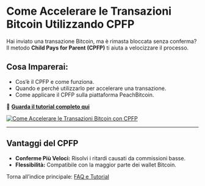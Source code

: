 # Come Accelerare le Transazioni Bitcoin Utilizzando CPFP

Hai inviato una transazione Bitcoin, ma è rimasta bloccata senza conferma? Il metodo **Child Pays for Parent (CPFP)** ti aiuta a velocizzare il processo.  

## **Cosa Imparerai:**
- Cos’è il CPFP e come funziona.  
- Quando e perché utilizzarlo per accelerare una transazione.  
- Come applicare il CPFP sulla piattaforma PeachBitcoin.  

🔗 **[Guarda il tutorial completo qui](https://www.youtube.com/watch?v=24OtQkL0CxU)**  

[![Come Accelerare le Transazioni Bitcoin con CPFP](https://img.youtube.com/vi/24OtQkL0CxU/0.jpg)](https://www.youtube.com/watch?v=24OtQkL0CxU)  

---

## **Vantaggi del CPFP**
- **Conferme Più Veloci:** Risolvi i ritardi causati da commissioni basse.  
- **Flessibilità:** Compatibile con la maggior parte dei wallet Bitcoin.  

Torna all’indice principale: [FAQ e Tutorial](/faq/tutorials)
